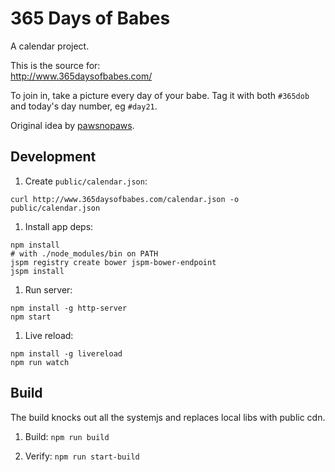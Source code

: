 # 365 Days of Babes

A calendar project.

This is the source for:  
http://www.365daysofbabes.com/

To join in, take a picture every day of your babe. Tag it with both
`#365dob` and today's day number, eg `#day21`.

Original idea by [pawsnopaws](https://www.instagram.com/pawsnopaws/).


## Development

1. Create `public/calendar.json`:
  ```
  curl http://www.365daysofbabes.com/calendar.json -o public/calendar.json
  ```

1. Install app deps:
  ```
  npm install
  # with ./node_modules/bin on PATH
  jspm registry create bower jspm-bower-endpoint
  jspm install
  ```

1. Run server:
  ```
  npm install -g http-server
  npm start
  ```

1. Live reload:
  ```
  npm install -g livereload
  npm run watch
  ```


## Build

The build knocks out all the systemjs and replaces local libs with public cdn.

1. Build: `npm run build`

1. Verify: `npm run start-build`

